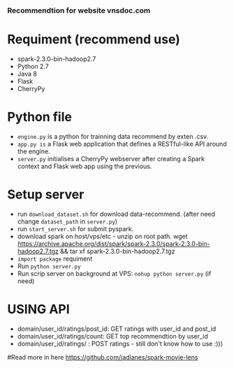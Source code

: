 
### Recommendtion for website vnsdoc.com

# Requiment (recommend use)
- spark-2.3.0-bin-hadoop2.7
- Python 2.7
- Java 8
- Flask
- CherryPy

# Python file
- `engine.py` is a python for trainning data recommend by exten .csv.
- `app.py is` a Flask web application that defines a RESTful-like API around the engine.
- `server.py` initialises a CherryPy webserver after creating a Spark context and Flask web app using the previous.

# Setup server
- run `download_dataset.sh` for download data-recommend. (after need change `dataset_path` in `server.py`)
- run `start_server.sh` for submit pyspark.
- download spark on host/vps/etc - unzip on root path.
  wget https://archive.apache.org/dist/spark/spark-2.3.0/spark-2.3.0-bin-hadoop2.7.tgz && tar xf spark-2.3.0-bin-hadoop2.7.tgz
- `import package` requiment
- Run `python server.py`
- Run scrip server on background at VPS: `nohup python server.py` (if need)

# USING API
- domain/user_id/ratings/post_id: GET ratings with user_id and post_id
- domain/user_id/ratings/count: GET top recommendtion by user_id
- domain/user_id/ratings/ : POST ratings - still don't know how to use :)))

#Read more in here 
https://github.com/jadianes/spark-movie-lens
